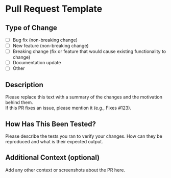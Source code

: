 # Pull Request Template

## Type of Change

- [ ] Bug fix (non-breaking change)
- [ ] New feature (non-breaking change)
- [ ] Breaking change (fix or feature that would cause existing functionality to change)
- [ ] Documentation update
- [ ] Other

## Description

Please replace this text with a summary of the changes and the motivation behind them.  
If this PR fixes an issue, please mention it (e.g., Fixes #123).

## How Has This Been Tested?

Please describe the tests you ran to verify your changes.
How can they be reproduced and what is their expected output.

## Additional Context (optional)

Add any other context or screenshots about the PR here.

